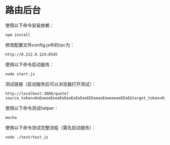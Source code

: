 # 路由后台
使用以下命令安装依赖：
```shell
npm install
```

修改配置文件config.js中的rpc为：
```shell
http://8.212.8.124:8545
```

使用以下命令启动服务：
```shell
node start.js
```

测试链接（启动服务后可以浏览器打开测试）：
```shell
http://localhost:3000/quote?source_token=0xEeeeeEeeeEeEeeEeEeEeeEEEeeeeEeeeeeeeEEeE&target_token=0xBcca60bB61934080951369a648Fb03DF4F96263C&amount=1000000000000000000&part=50&slippage=5&address=0x90F8bf6A479f320ead074411a4B0e7944Ea8c9C1&&depth=1
```

使用以下命令测试helper：
```shell
mocha
```
使用以下命令测试完整流程（需先启动服务）：
```shell
node ./test/test.js
```

